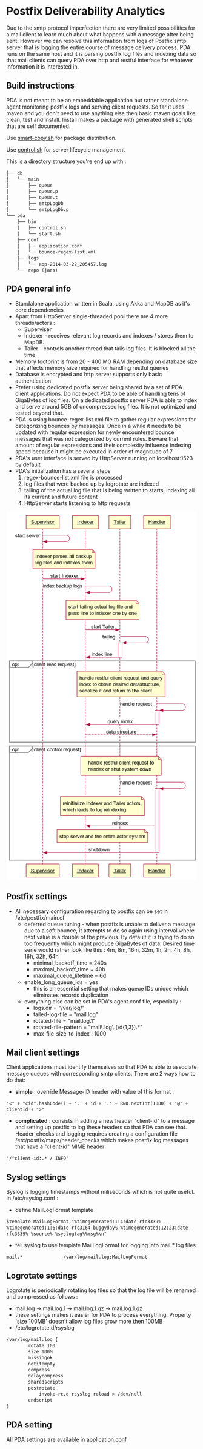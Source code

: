 Postfix Deliverability Analytics
=========

Due to the smtp protocol imperfection there are very limited possibilities for a mail client to learn much about what happens with a message after being sent. However we can resolve this information from logs of Postfix smtp server that is logging the entire course of message delivery process. PDA runs on the same host and it is parsing postfix log files and indexing data so that mail clients can query PDA over http and restful interface for whatever information it is interested in. 

Build instructions
-----

PDA is not meant to be an embeddable application but rather standalone agent monitoring postfix logs and serving client requests. So far it uses maven and you don't need to use anything else then basic maven goals like clean, test and install. Install makes a package with generated shell scripts that are self documented.

Use [smart-copy.sh](https://github.com/FgForrest/Postfix-Deliverability-Analytics/blob/master/server/smart-copy.sh) for package distribution.

Use [control.sh](https://github.com/FgForrest/Postfix-Deliverability-Analytics/blob/master/server/src/main/resources/control.sh) for server lifecycle management

This is a directory structure you're end up with :

```
├── db
│   └── main
│       ├── queue
│       ├── queue.p
│       ├── queue.t
│       ├── smtpLogDb
│       └── smtpLogDb.p
└── pda
    ├── bin
    │   ├── control.sh
    │   └── start.sh
    ├── conf
    │   ├── application.conf
    │   └── bounce-regex-list.xml
    ├── logs
    │   └── app-2014-03-22_205457.log
    └── repo (jars)

```

PDA general info
----

  - Standalone application written in Scala, using Akka and MapDB as it's core dependencies
  - Apart from HttpServer single-threaded pool there are 4 more threads/actors : 
    - Superviser
    - Indexer - receives relevant log records and indexes / stores them to MapDB.
    - Tailer -  controls another thread that tails log files. It is blocked all the time
  - Memory footprint is from 20 - 400 MG RAM depending on databaze size that affects memory size required for handling restful queries
  - Database is encrypted and http server supports only basic authentication
  - Prefer using dedicated postfix server being shared by a set of PDA client applications. Do not expect PDA to be able of handling tens of GigaBytes of log files. On a dedicated postfix server PDA is able to index and serve around 5GB of uncompressed log files. It is not optimized and tested beyond that.
  - PDA is using bounce-regex-list.xml file to gather regular expressions for categorizing bounces by messages. Once in a while it needs to be updated with regular expression for newly encountered bounce messages that was not categorized by current rules. Beware that amount of regular expressions and their complexity influence indexing speed because it might be executed in order of magnitude of 7
  - PDA's user interface is served by HttpServer running on localhost:1523 by default
  - PDA's initialization has a several steps
    1. regex-bounce-list.xml file is processed 
    2. log files that were backed up by logrotate are indexed
    3. tailing of the actual log file that is being written to starts, indexing all its current and future content
    4. HttpServer starts listening to http requests

![Diagram](https://github.com/FgForrest/Postfix-Deliverability-Analytics/blob/master/diagram.png)

Postfix settings
----

  - All necessary configuration regarding to postfix can be set in /etc/postfix/main.cf
    - deferred queue tuning - when postfix is unable to deliver a message due to a soft bounce, it attempts to do so again using interval where next value is a double of the previous. By default it is trying to do so too frequently which might produce GigaBytes of data. Desired time serie would rather look like this : 4m, 8m, 16m, 32m, 1h, 2h, 4h, 8h, 16h, 32h, 64h 
        - minimal_backoff_time = 240s
        - maximal_backoff_time = 40h
        - maximal_queue_lifetime = 6d
    - enable_long_queue_ids = yes
        - this is an essential setting that makes queue IDs unique which eliminates records duplication
    - everything else can be set in PDA's agent.conf file, especially :
        -  logs.dir = "/var/log/"
        -  tailed-log-file = "mail.log"
        -  rotated-file = "mail.log.1"
        -  rotated-file-pattern = "mail\\.log\\.(\\d{1,3}).*"
        -  max-file-size-to-index : 1000

Mail client settings
----

Client applications must identify themselves so that PDA is able to associate message queues with corresponding smtp clients. There are 2 ways how to do that:
  - **simple** : override Message-ID header with value of this format :
```
"<" + "cid".hashCode() + '.' + id + '.' + RND.nextInt(1000) + '@' + clientId + ">"
```
    
   - **complicated** : consists in adding a new header "client-id" to a message and setting up postfix to log these headers so that PDA can see that. Header_checks and logging requires creating a configuration file /etc/postfix/maps/header_checks which makes postfix log messages that have a "client-id" MIME header
```
"/^client-id:.* / INFO"
```

Syslog settings
------

Syslog is logging timestamps without miliseconds which is not quite useful. In /etc/rsyslog.conf :
   - define MailLogFormat template
```
$template MailLogFormat,"%timegenerated:1:4:date-rfc3339% %timegenerated:1:6:date-rfc3164-buggyday% %timegenerated:12:23:date-rfc3339% %source% %syslogtag%%msg%\n"
``` 

   - tell syslog to use template MailLogFormat for logging into mail.* log files
```
mail.*              -/var/log/mail.log;MailLogFormat
```

Logrotate settings
------

Logrotate is periodically rotating log files so that the log file will be renamed and compressed as follows : 
  - mail.log -> mail.log.1 -> mail.log.1.gz -> mail.log.1.gz
  - these settings makes it easier for PDA to process everything. Property 'size 100MB' doesn't allow log files grow more then 100MB 
  - /etc/logrotate.d/rsyslog
```
/var/log/mail.log {
        rotate 100
	    size 100M
	    missingok
	    notifempty
	    compress
	    delaycompress
	    sharedscripts
	    postrotate
		    invoke-rc.d rsyslog reload > /dev/null
	    endscript
}
```

PDA setting
-----

All PDA settings are available in [application.conf](https://github.com/FgForrest/Postfix-Deliverability-Analytics/blob/master/server/src/main/resources/application.conf)